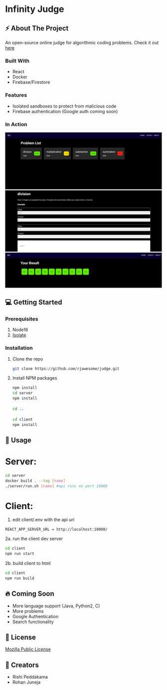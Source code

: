 # Infinity Judge

## ⚡ About The Project

An open-source online judge for algorithmic coding problems.
Check it out [here](https://judge.rohanj.dev/)

### Built With

- React
- Docker
- Firebase/Firestore

### Features

- Isolated sandboxes to protect from malicious code
- Firebase authentication (Google auth coming soon)

### In Action

<img src="./static/home.png">
<img src="./static/problem.png">
<img src="./static/result.png">

## 💻 Getting Started

### Prerequisites

1. Node16
2. [Isolate](https://github.com/ioi/isolate)

### Installation

1. Clone the repo
   ```sh
   git clone https://github.com/rjawesome/judge.git
   ```
2. Install NPM packages

   ```sh
   npm install
   cd server
   npm install

   cd ..

   cd client
   npm install
   ```

## 🚀 Usage

# Server:

```sh
cd server
docker build . --tag [name]
./server/run.sh [name] #api runs on port 10000
```

# Client:

1. edit client/.env with the api url
```
REACT_APP_SERVER_URL = http://localhost:10000/
```

2a. run the client dev server
```sh
cd client
npm run start
```

2b. build client to html
```sh
cd client
npm run build
```

## 🔥 Coming Soon

- More language support (Java, Python2, C)
- More problems
- Google Authentication
- Search functionality

## 📢 License

[Mozilla Public License](https://github.com/rjawesome/judge/blob/master/LICENSE)

## 💯 Creators

- Rishi Peddakama
- Rohan Juneja
